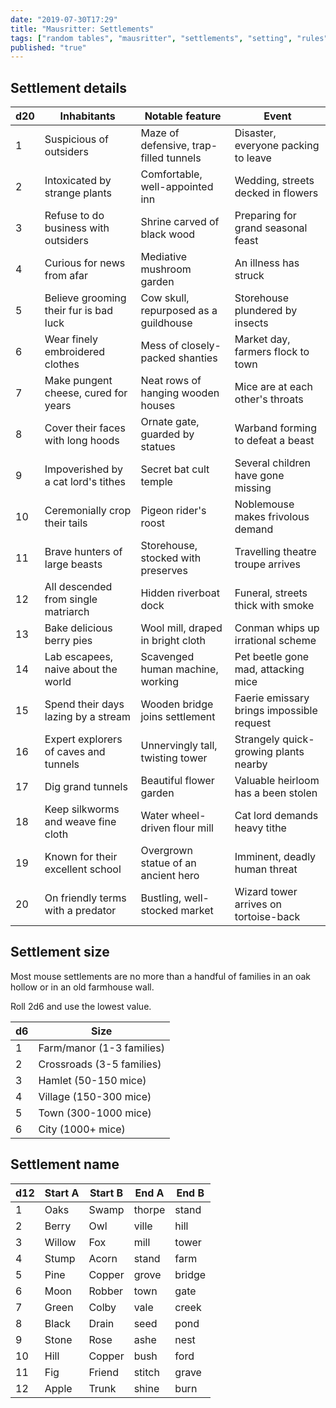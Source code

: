 ```yaml
---
date: "2019-07-30T17:29"
title: "Mausritter: Settlements"
tags: ["random tables", "mausritter", "settlements", "setting", "rules"]
published: "true"
---
```


<table-roller table="sizes,settlements,names" buttons='[["What is this place?", {
    "Name": "d4:NameFormat",
    "Size": "2d6:lowest:Size",
    "Inhabitants": "d20:Inhabitants",
    "Notable feature": "d20:Notable feature",
    "Event": "d20:Event"
}]]' data='{
    "NameFormat": ["{Start A}{End A}", "{Start B}{End B}", "{Start A}{End B}", "{Start B}{End A}"]
}'></table-roller>

## Settlement details

<div data-table-marker="settlements" class="table-wide"></div>

| d20 | Inhabitants                            | Notable feature                        | Event                                     |
|-----|----------------------------------------|----------------------------------------|-------------------------------------------|
| 1   | Suspicious of outsiders                | Maze of defensive, trap-filled tunnels | Disaster, everyone packing to leave       |
| 2   | Intoxicated by strange plants          | Comfortable, well-appointed inn        | Wedding, streets decked in flowers        |
| 3   | Refuse to do business with outsiders   | Shrine carved of black wood            | Preparing for grand seasonal feast        |
| 4   | Curious for news from afar             | Mediative mushroom garden              | An illness has struck                     |
| 5   | Believe grooming their fur is bad luck | Cow skull, repurposed as a guildhouse  | Storehouse plundered by insects           |
| 6   | Wear finely embroidered clothes        | Mess of closely-packed shanties        | Market day, farmers flock to town         |
| 7   | Make pungent cheese, cured for years   | Neat rows of hanging wooden houses     | Mice are at each other's throats          |
| 8   | Cover their faces with long hoods      | Ornate gate, guarded by statues        | Warband forming to defeat a beast         |
| 9   | Impoverished by a cat lord's tithes    | Secret bat cult temple                 | Several children have gone missing        |
| 10  | Ceremonially crop their tails          | Pigeon rider's roost                   | Noblemouse makes frivolous demand         |
| 11  | Brave hunters of large beasts          | Storehouse, stocked with preserves     | Travelling theatre troupe arrives         |
| 12  | All descended from single matriarch    | Hidden riverboat dock                  | Funeral, streets thick with smoke         |
| 13  | Bake delicious berry pies              | Wool mill, draped in bright cloth      | Conman whips up irrational scheme         |
| 14  | Lab escapees, naive about the world    | Scavenged human machine, working       | Pet beetle gone mad, attacking mice       |
| 15  | Spend their days lazing by a stream    | Wooden bridge joins settlement         | Faerie emissary brings impossible request |
| 16  | Expert explorers of caves and tunnels  | Unnervingly tall, twisting tower       | Strangely quick-growing plants nearby     |
| 17  | Dig grand tunnels                      | Beautiful flower garden                | Valuable heirloom has a been stolen       |
| 18  | Keep silkworms and weave fine cloth    | Water wheel-driven flour mill          | Cat lord demands heavy tithe              |
| 19  | Known for their excellent school       | Overgrown statue of an ancient hero    | Imminent, deadly human threat             |
| 20  | On friendly terms with a predator      | Bustling, well-stocked market          | Wizard tower arrives on tortoise-back     |

<div className="column-container">
<div className="column-2">

## Settlement size

Most mouse settlements are no more than a handful of families in an oak hollow or in an old farmhouse wall.

Roll 2d6 and use the lowest value.

<div data-table-marker="sizes"></div>

| d6  | Size    
|-----|---------------
| 1   | Farm/manor (1-3 families)
| 2   | Crossroads (3-5 families)
| 3   | Hamlet (50-150 mice)
| 4   | Village (150-300 mice)
| 5   | Town (300-1000 mice)
| 6   | City (1000+ mice)

</div>
<div className="column-2">

## Settlement name

<div data-table-marker="names"></div>

| d12 | Start A | Start B | End A  | End B  |
|-----|---------|---------|--------|--------|
| 1   | Oaks    | Swamp   | thorpe | stand  |
| 2   | Berry   | Owl     | ville  | hill   |
| 3   | Willow  | Fox     | mill   | tower  |
| 4   | Stump   | Acorn   | stand  | farm   |
| 5   | Pine    | Copper  | grove  | bridge |
| 6   | Moon    | Robber  | town   | gate   |
| 7   | Green   | Colby   | vale   | creek  |
| 8   | Black   | Drain   | seed   | pond   |
| 9   | Stone   | Rose    | ashe   | nest   |
| 10  | Hill    | Copper  | bush   | ford   |
| 11  | Fig     | Friend  | stitch | grave  |
| 12  | Apple   | Trunk   | shine  | burn   |

</div>
</div>
